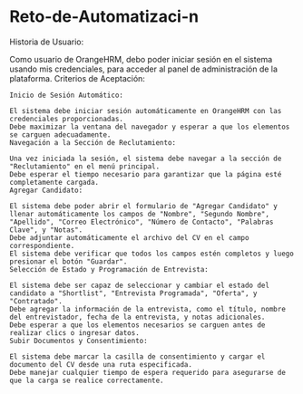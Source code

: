 # Reto-de-Automatizaci-n
Historia de Usuario:

Como usuario de OrangeHRM, debo poder iniciar sesión en el sistema usando mis credenciales, para acceder al panel de administración de la plataforma.
Criterios de Aceptación:

    Inicio de Sesión Automático:

    El sistema debe iniciar sesión automáticamente en OrangeHRM con las credenciales proporcionadas.
    Debe maximizar la ventana del navegador y esperar a que los elementos se carguen adecuadamente.
    Navegación a la Sección de Reclutamiento:

    Una vez iniciada la sesión, el sistema debe navegar a la sección de "Reclutamiento" en el menú principal.
    Debe esperar el tiempo necesario para garantizar que la página esté completamente cargada.
    Agregar Candidato:

    El sistema debe poder abrir el formulario de "Agregar Candidato" y llenar automáticamente los campos de "Nombre", "Segundo Nombre", "Apellido", "Correo Electrónico", "Número de Contacto", "Palabras Clave", y "Notas".
    Debe adjuntar automáticamente el archivo del CV en el campo correspondiente.
    El sistema debe verificar que todos los campos estén completos y luego presionar el botón "Guardar".
    Selección de Estado y Programación de Entrevista:

    El sistema debe ser capaz de seleccionar y cambiar el estado del candidato a "Shortlist", "Entrevista Programada", "Oferta", y "Contratado".
    Debe agregar la información de la entrevista, como el título, nombre del entrevistador, fecha de la entrevista, y notas adicionales.
    Debe esperar a que los elementos necesarios se carguen antes de realizar clics o ingresar datos.
    Subir Documentos y Consentimiento:

    El sistema debe marcar la casilla de consentimiento y cargar el documento del CV desde una ruta especificada.
    Debe manejar cualquier tiempo de espera requerido para asegurarse de que la carga se realice correctamente.
